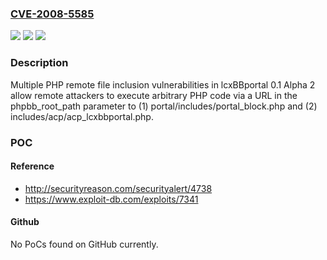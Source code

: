 ### [CVE-2008-5585](https://cve.mitre.org/cgi-bin/cvename.cgi?name=CVE-2008-5585)
![](https://img.shields.io/static/v1?label=Product&message=n%2Fa&color=blue)
![](https://img.shields.io/static/v1?label=Version&message=n%2Fa&color=blue)
![](https://img.shields.io/static/v1?label=Vulnerability&message=n%2Fa&color=brighgreen)

### Description

Multiple PHP remote file inclusion vulnerabilities in lcxBBportal 0.1 Alpha 2 allow remote attackers to execute arbitrary PHP code via a URL in the phpbb_root_path parameter to (1) portal/includes/portal_block.php and (2) includes/acp/acp_lcxbbportal.php.

### POC

#### Reference
- http://securityreason.com/securityalert/4738
- https://www.exploit-db.com/exploits/7341

#### Github
No PoCs found on GitHub currently.

